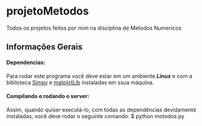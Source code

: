 # projetoMetodos
Todos os projetos feitos por mim na disciplina de Metodos Numericos

## 	Informações Gerais

#### Dependencias:
Para rodar este programa você deve estar em um ambiente ***Linux*** e com a biblioteca [Simpy](http://docs.sympy.org/latest/install.html) e [matplotLib](https://matplotlib.org/users/installing.html) instaladas em ssua máquina.

#### Compilando e rodando o server:
Assim, quando quiser executá-lo, com todas as dependências devidamente instaladas, você deve rodar o seguinte comando: 
	$ python motodos.py

